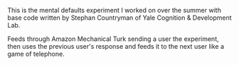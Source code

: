 This is the mental defaults experiment I worked on over the summer with base code
written by Stephan Countryman of Yale Cognition & Development Lab.

Feeds through Amazon Mechanical Turk sending a user the experiment, then uses the previous user's
response and feeds it to the next user like a game of telephone. 
